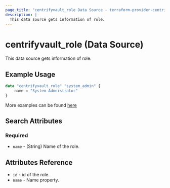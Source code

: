 ```yaml
---
page_title: "centrifyvault_role Data Source - terraform-provider-centrifyvault"
description: |-
  This data source gets information of role.
---
```


# centrifyvault_role (Data Source)

This data source gets information of role.

## Example Usage

```terraform
data "centrifyvault_role" "system_admin" {
    name = "System Admnistrator"
}
```

More examples can be found [here](../../examples/centrifyvault_role/)

## Search Attributes

### Required

- `name` - (String) Name of the role.

## Attributes Reference

- `id` - id of the role.
- `name` - Name property.
